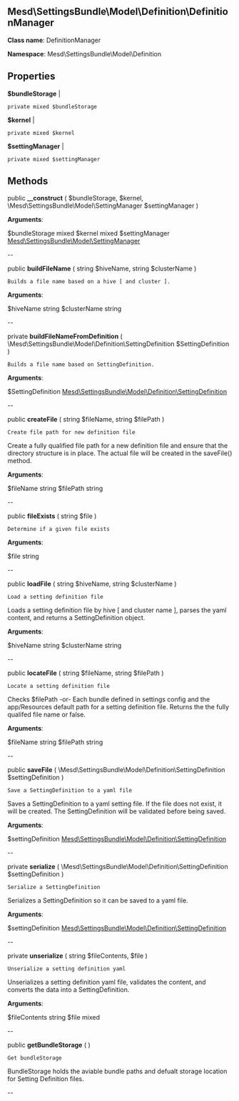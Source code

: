 Mesd\SettingsBundle\Model\Definition\DefinitionManager
---------------

    

    


**Class name**: DefinitionManager

**Namespace**: Mesd\SettingsBundle\Model\Definition









Properties
----------


**$bundleStorage**  |  



    private mixed $bundleStorage






**$kernel**  |  



    private mixed $kernel






**$settingManager**  |  



    private mixed $settingManager






Methods
-------


public **__construct** ( $bundleStorage, $kernel, \Mesd\SettingsBundle\Model\SettingManager $settingManager )


    








**Arguments**:

$bundleStorage mixed 
$kernel mixed 
$settingManager [Mesd\SettingsBundle\Model\SettingManager](Mesd-SettingsBundle-Model-SettingManager.md) 


--


public **buildFileName** ( string $hiveName, string $clusterName )


    Builds a file name based on a hive [ and cluster ].








**Arguments**:

$hiveName string 
$clusterName string 


--


private **buildFileNameFromDefinition** ( \Mesd\SettingsBundle\Model\Definition\SettingDefinition $SettingDefinition )


    Builds a file name based on SettingDefinition.








**Arguments**:

$SettingDefinition [Mesd\SettingsBundle\Model\Definition\SettingDefinition](Mesd-SettingsBundle-Model-Definition-SettingDefinition.md) 


--


public **createFile** ( string $fileName, string $filePath )


    Create file path for new definition file

Create a fully qualified file path for a new definition file
and ensure that the directory structure is in place. The actual
file will be created in the saveFile() method.






**Arguments**:

$fileName string 
$filePath string 


--


public **fileExists** ( string $file )


    Determine if a given file exists








**Arguments**:

$file string 


--


public **loadFile** ( string $hiveName, string $clusterName )


    Load a setting definition file

Loads a setting definition file by hive [ and cluster name ],
parses the yaml content, and returns a SettingDefinition object.






**Arguments**:

$hiveName string 
$clusterName string 


--


public **locateFile** ( string $fileName, string $filePath )


    Locate a setting definition file

Checks $filePath
  -or-
Each bundle defined in settings config and the app/Resources
default path for a setting definition file. Returns the the
fully qualifed file name or false.






**Arguments**:

$fileName string 
$filePath string 


--


public **saveFile** ( \Mesd\SettingsBundle\Model\Definition\SettingDefinition $settingDefinition )


    Save a SettingDefinition to a yaml file

Saves a SettingDefinition to a yaml setting file. If the file
does not exist, it will be created. The SettingDefinition
will be validated before being saved.






**Arguments**:

$settingDefinition [Mesd\SettingsBundle\Model\Definition\SettingDefinition](Mesd-SettingsBundle-Model-Definition-SettingDefinition.md) 


--


private **serialize** ( \Mesd\SettingsBundle\Model\Definition\SettingDefinition $settingDefinition )


    Serialize a SettingDefinition

Serializes a SettingDefinition so it can be saved to
a yaml file.






**Arguments**:

$settingDefinition [Mesd\SettingsBundle\Model\Definition\SettingDefinition](Mesd-SettingsBundle-Model-Definition-SettingDefinition.md) 


--


private **unserialize** ( string $fileContents, $file )


    Unserialize a setting definition yaml

Unserializes a setting definition yaml file, validates the
content, and converts the data into a SettingDefinition.






**Arguments**:

$fileContents string 
$file mixed 


--


public **getBundleStorage** (  )


    Get bundleStorage

BundleStorage holds the aviable bundle paths and defualt
storage location for Setting Definition files.







--


